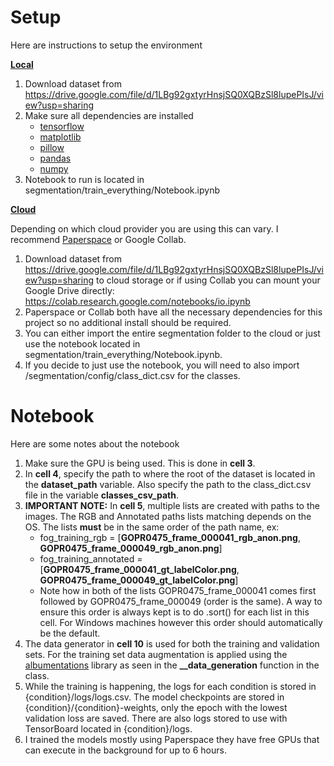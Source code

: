 # Setup
Here are instructions to setup the environment

<ins>**Local** </ins>

1. Download dataset from https://drive.google.com/file/d/1LBg92gxtyrHnsjSQ0XQBzSl8lupePIsJ/view?usp=sharing
2. Make sure all dependencies are installed
	- [tensorflow](https://www.tensorflow.org/install/pip)
	- [matplotlib](https://matplotlib.org/stable/users/installing/index.html)
	- [pillow](https://pypi.org/project/Pillow/)
	- [pandas](https://pypi.org/project/pandas/)
	- [numpy](https://pypi.org/project/numpy/)
3. Notebook to run is located in segmentation/train_everything/Notebook.ipynb

<ins>**Cloud** </ins>

Depending on which cloud provider you are using this can vary. I recommend [Paperspace](https://www.paperspace.com/) or Google Collab. 
1. Download dataset from https://drive.google.com/file/d/1LBg92gxtyrHnsjSQ0XQBzSl8lupePIsJ/view?usp=sharing to cloud storage or if using Collab you can mount your Google Drive directly: https://colab.research.google.com/notebooks/io.ipynb
2. Paperspace or Collab both have all the necessary dependencies for this project so no additional install should be required. 
3. You can either import the entire segmentation folder to the cloud or just use the notebook located in segmentation/train_everything/Notebook.ipynb.
4. If you decide to just use the notebook, you will need to also import /segmentation/config/class_dict.csv for the classes.

# Notebook
Here are some notes about the notebook

1. Make sure the GPU is being used. This is done in **cell 3**.
2. In **cell 4**, specify the path to where the root of the dataset is located in the **dataset_path** variable. Also specify the path to the class_dict.csv file in the variable **classes_csv_path**.
3. **IMPORTANT NOTE:** In **cell 5**, multiple lists are created with paths to the images. The RGB and Annotated paths lists matching depends on the OS. The lists **must** be in the same order of the path name, ex:
	* fog_training_rgb = [**GOPR0475_frame_000041_rgb_anon.png**, **GOPR0475_frame_000049_rgb_anon.png**]
	* fog_training_annotated = [**GOPR0475_frame_000041_gt_labelColor.png**, **GOPR0475_frame_000049_gt_labelColor.png**]
	* Note how in both of the lists GOPR0475_frame_000041 comes first followed by GOPR0475_frame_000049 (order is the same). A way to ensure this order is always kept is to do .sort() for each list in this cell. For Windows machines however this order should automatically be the default. 
4. The data generator in **cell 10** is used for both the training and validation sets. For the training set data augmentation is applied using the [albumentations](https://github.com/albumentations-team/albumentations) library as seen in the **__data_generation** function in the class. 
5. While the training is happening, the logs for each condition is stored in {condition}/logs/logs.csv. The model checkpoints are stored in {condition}/{condition}-weights, only the epoch with the lowest validation loss are saved. There are also logs stored to use with TensorBoard located in {condition}/logs.
6. I trained the models mostly using Paperspace they have free GPUs that can execute in the background for up to 6 hours.
